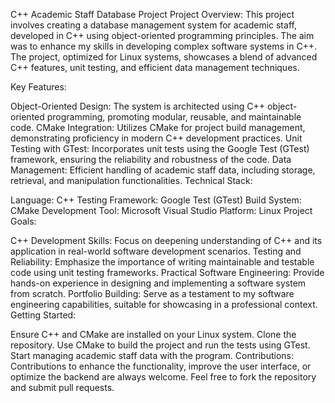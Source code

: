 C++ Academic Staff Database Project
Project Overview:
This project involves creating a database management system for academic staff, developed in C++ using object-oriented programming principles. The aim was to enhance my skills in developing complex software systems in C++. The project, optimized for Linux systems, showcases a blend of advanced C++ features, unit testing, and efficient data management techniques.

Key Features:

Object-Oriented Design: The system is architected using C++ object-oriented programming, promoting modular, reusable, and maintainable code.
CMake Integration: Utilizes CMake for project build management, demonstrating proficiency in modern C++ development practices.
Unit Testing with GTest: Incorporates unit tests using the Google Test (GTest) framework, ensuring the reliability and robustness of the code.
Data Management: Efficient handling of academic staff data, including storage, retrieval, and manipulation functionalities.
Technical Stack:

Language: C++
Testing Framework: Google Test (GTest)
Build System: CMake
Development Tool: Microsoft Visual Studio
Platform: Linux
Project Goals:

C++ Development Skills: Focus on deepening understanding of C++ and its application in real-world software development scenarios.
Testing and Reliability: Emphasize the importance of writing maintainable and testable code using unit testing frameworks.
Practical Software Engineering: Provide hands-on experience in designing and implementing a software system from scratch.
Portfolio Building: Serve as a testament to my software engineering capabilities, suitable for showcasing in a professional context.
Getting Started:

Ensure C++ and CMake are installed on your Linux system.
Clone the repository.
Use CMake to build the project and run the tests using GTest.
Start managing academic staff data with the program.
Contributions:
Contributions to enhance the functionality, improve the user interface, or optimize the backend are always welcome. Feel free to fork the repository and submit pull requests.
